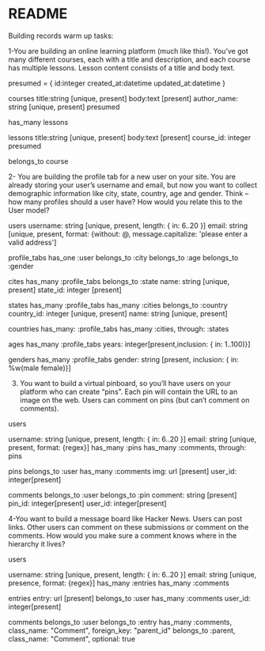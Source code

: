 # README

Building records warm up tasks:

1-You are building an online learning platform (much like this!). You’ve got many different courses, each with a title and description, and each course has multiple lessons. Lesson content consists of a title and body text.



presumed = {  id:integer
  created_at:datetime
  updated_at:datetime
}



courses
  title:string [unique, present]
  body:text [present]
  author_name: string [unique, present]
  presumed

has_many lessons

lessons
  title:string [unique, present]
  body:text [present]
  course_id: integer 
  presumed

belongs_to course


2- You are building the profile tab for a new user on your site. You are already storing your user’s username and email, but now you want to collect demographic information like city, state, country, age and gender. Think – how many profiles should a user have? How would you relate this to the User model?



users 
  username: string [unique, present, length: { in: 6..20 }]
  email: string [unique, present, format: {without: @, message.capitalize: 'please enter a valid address']

profile_tabs
  has_one :user
  belongs_to :city
  belongs_to :age
  belongs_to :gender


cites
  has_many :profile_tabs
  belongs_to :state
  name: string [unique, present]
  state_id: integer [present]

states
  has_many :profile_tabs
  has_many :cities
  belongs_to :country
  country_id: integer [unique, present]
  name: string [unique, present]

countries
 has_many: :profile_tabs
 has_many :cities, through: :states

ages
  has_many :profile_tabs
  years: integer[present,inclusion: { in: 1..100)}]
  
  
genders
 has_many :profile_tabs
 gender: string [present, inclusion: { in: %w(male female)}]


 
3. You want to build a virtual pinboard, so you’ll have users on your platform who can create “pins”. Each pin will contain the URL to an image on the web. Users can comment on pins (but can’t comment on comments).


users

 username: string [unique, present, length: { in: 6..20 }]
 email: string [unique, present, format: {regex}]
 has_many :pins
 has_many :comments, through: pins

pins
  belongs_to :user
  has_many :comments
  img: url [present]
  user_id: integer[present]

comments
  belongs_to :user
  belongs_to :pin
  comment: string [present]
  pin_id: integer[present]
  user_id: integer[present]



4-You want to build a message board like Hacker News. Users can post links. Other users can comment on these submissions or comment on the comments. How would you make sure a comment knows where in the hierarchy it lives?



users

  username: string [unique, present, length: { in: 6..20 }]
  email: string [unique, presence, format: {regex}]
  has_many :entries
  has_many :comments

entries
  entry: url [present]
  belongs_to :user
  has_many :comments
  user_id: integer[present]

comments
  belongs_to :user
  belongs_to :entry
  has_many :comments, class_name: "Comment", foreign_key: "parent_id"
  belongs_to :parent, class_name: "Comment", optional: true
  
